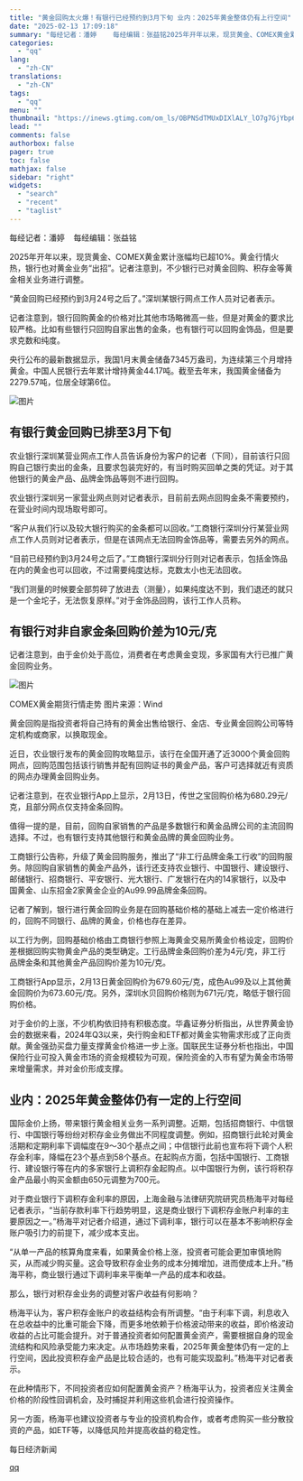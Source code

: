 ```yaml
---
title: "黄金回购太火爆！有银行已经预约到3月下旬 业内：2025年黄金整体仍有上行空间"
date: "2025-02-13 17:09:18"
summary: "每经记者：潘婷    每经编辑：张益铭2025年开年以来，现货黄金、COMEX黄金累计涨幅均已超10..."
categories:
  - "qq"
lang:
  - "zh-CN"
translations:
  - "zh-CN"
tags:
  - "qq"
menu: ""
thumbnail: "https://inews.gtimg.com/om_ls/OBPNSdTMUxDIXlALY_lO7g7GjYbp60fb82WJdHDclw8ooAA_640360/0"
lead: ""
comments: false
authorbox: false
pager: true
toc: false
mathjax: false
sidebar: "right"
widgets:
  - "search"
  - "recent"
  - "taglist"
---
```


每经记者：潘婷    每经编辑：张益铭

2025年开年以来，现货黄金、COMEX黄金累计涨幅均已超10%。黄金行情火热，银行也对黄金业务“出招”。记者注意到，不少银行已对黄金回购、积存金等黄金相关业务进行调整。

“黄金回购已经预约到3月24号之后了。”深圳某银行网点工作人员对记者表示。

记者注意到，银行回购黄金的价格对比其他市场略微高一些，但是对黄金的要求比较严格。比如有些银行只回购自家出售的金条，也有银行可以回购金饰品，但是要求克数和纯度。

央行公布的最新数据显示，我国1月末黄金储备7345万盎司，为连续第三个月增持黄金。中国人民银行去年累计增持黄金44.17吨。截至去年末，我国黄金储备为2279.57吨，位居全球第6位。

![图片](https://inews.gtimg.com/om_bt/O4RghB2Pt-F4Foy2Ma8psWqwtdfKE5OWyyd0TuCWbXNMkAA/641)

有银行黄金回购已排至3月下旬
--------------

农业银行深圳某营业网点工作人员告诉身份为客户的记者（下同），目前该行只回购自己银行卖出的金条，且要求包装完好的，有当时购买回单之类的凭证。对于其他银行的黄金产品、品牌金饰品等则不进行回购。

农业银行深圳另一家营业网点则对记者表示，目前前去网点回购金条不需要预约，在营业时间内现场取号即可。

“客户从我们行以及较大银行购买的金条都可以回收。”工商银行深圳分行某营业网点工作人员则对记者表示，但是在该网点无法回购金饰品等，需要去另外的网点。

“目前已经预约到3月24号之后了。”工商银行深圳分行则对记者表示，包括金饰品在内的黄金也可以回收，不过需要纯度达标，克数太小也无法回收。

“我们测量的时候要全部剪碎了放进去（测量），如果纯度达不到，我们退还的就只是一个金坨子，无法恢复原样。”对于金饰品回购，该行工作人员称。

有银行对非自家金条回购价差为10元/克
-------------------

记者注意到，由于金价处于高位，消费者在考虑黄金变现，多家国有大行已推广黄金回购业务。

![图片](https://inews.gtimg.com/om_bt/OaotJWCTdnIuymOMLkosvuTCmhgZWnXOKIh0bXFgNPJ4kAA/641)

COMEX黄金期货行情走势 图片来源：Wind

黄金回购是指投资者将自己持有的黄金出售给银行、金店、专业黄金回购公司等特定机构或商家，以换取现金。

近日，农业银行发布的黄金回购攻略显示，该行在全国开通了近3000个黄金回购网点，回购范围包括该行销售并配有回购证书的黄金产品，客户可选择就近有资质的网点办理黄金回购业务。

记者注意到，在农业银行App上显示，2月13日，传世之宝回购价格为680.29元/克，且部分网点仅支持金条回购。

值得一提的是，目前，回购自家销售的产品是多数银行和黄金品牌公司的主流回购选择。不过，也有银行支持其他银行和黄金品牌的黄金回购业务。

工商银行公告称，升级了黄金回购服务，推出了“非工行品牌金条工行收”的回购服务。除回购自家销售的黄金产品外，该行还支持农业银行、中国银行、建设银行、邮储银行、招商银行、平安银行、光大银行、广发银行在内的14家银行，以及中国黄金、山东招金2家黄金企业的Au99.99品牌金条回购。

记者了解到，银行进行黄金回购业务是在回购基础价格的基础上减去一定价格进行的，回购不同银行、品牌的黄金，价格也存在差异。

以工行为例，回购基础价格由工商银行参照上海黄金交易所黄金价格设定，回购价差根据回购实物黄金产品的类型确定。工行品牌金条回购价差为4元/克，非工行品牌金条和其他黄金产品回购价差为10元/克。

工商银行App显示，2月13日黄金回购价为679.60元/克，成色Au99及以上其他黄金回购价为673.60元/克。另外，深圳水贝回购价格则为671元/克，略低于银行回购价格。

对于金价的上涨，不少机构依旧持有积极态度。华鑫证券分析指出，从世界黄金协会的数据来看，2024年Q3以来，央行购金和ETF都对黄金实物需求形成了正向贡献。黄金强劲买盘力量支撑黄金价格进一步上涨。国联民生证券分析也指出，中国保险行业可投入黄金市场的资金规模较为可观，保险资金的入市有望为黄金市场带来增量需求，并对金价形成支撑。

业内：2025年黄金整体仍有一定的上行空间
---------------------

国际金价上扬，带来银行黄金相关业务一系列调整。近期，包括招商银行、中信银行、中国银行等纷纷对积存金业务做出不同程度调整。例如，招商银行此轮对黄金活期和定期利率下调幅度在9～30个基点之间；中信银行此前也宣布将下调个人积存金利率，降幅在23个基点到58个基点。在起购点方面，包括中国银行、工商银行、建设银行等在内的多家银行上调积存金起购点。以中国银行为例，该行将积存金产品最小购买金额由650元调整为700元。

对于商业银行下调积存金利率的原因，上海金融与法律研究院研究员杨海平对每经记者表示，“当前存款利率下行趋势明显，这是商业银行下调积存金账户利率的主要原因之一。”杨海平对记者介绍道，通过下调利率，银行可以在基本不影响积存金账户吸引力的前提下，减少成本支出。

“从单一产品的核算角度来看，如果黄金价格上涨，投资者可能会更加审慎地购买，从而减少购买量。这会导致积存金业务的成本分摊增加，进而使成本上升。”杨海平称，商业银行通过下调利率来平衡单一产品的成本和收益。

那么，银行对积存金业务的调整对客户收益有何影响？

杨海平认为，客户积存金账户的收益结构会有所调整。“由于利率下调，利息收入在总收益中的比重可能会下降，而更多地依赖于价格波动带来的收益，即价格波动收益的占比可能会提升。对于普通投资者如何配置黄金资产，需要根据自身的现金流结构和风险承受能力来决定。从市场趋势来看，2025年黄金整体仍有一定的上行空间，因此投资积存金产品是比较合适的，也有可能实现盈利。”杨海平对记者表示。

在此种情形下，不同投资者应如何配置黄金资产？杨海平认为，投资者应关注黄金价格的阶段性回调机会，及时捕捉并利用这些机会进行投资操作。

另一方面，杨海平也建议投资者与专业的投资机构合作，或者考虑购买一些分散投资的产品，如ETF等，以降低风险并提高收益的稳定性。

  

每日经济新闻

[qq](https://new.qq.com/rain/a/20250213A06BDB00)
